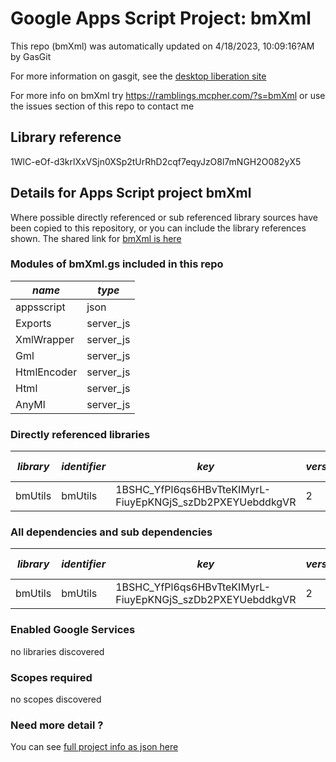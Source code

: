 # Google Apps Script Project: bmXml
This repo (bmXml) was automatically updated on 4/18/2023, 10:09:16?AM by GasGit

For more information on gasgit, see the [desktop liberation site](https://ramblings.mcpher.com/drive-sdk-and-github/migrategasgit/ "desktop liberation")

For more info on bmXml try https://ramblings.mcpher.com/?s=bmXml or use the issues section of this repo to contact me
## Library reference
1WlC-eOf-d3krlXxVSjn0XSp2tUrRhD2cqf7eqyJzO8l7mNGH2O082yX5


## Details for Apps Script project bmXml
Where possible directly referenced or sub referenced library sources have been copied to this repository, or you can include the library references shown. 
The shared link for [bmXml is here](https://script.google.com/d/1WlC-eOf-d3krlXxVSjn0XSp2tUrRhD2cqf7eqyJzO8l7mNGH2O082yX5/edit?usp=sharing "open in the GAS IDE")

### Modules of bmXml.gs included in this repo
*name*|*type*
--- | --- 
appsscript| json
Exports| server_js
XmlWrapper| server_js
Gml| server_js
HtmlEncoder| server_js
Html| server_js
AnyMl| server_js
### Directly referenced libraries
*library*|*identifier*|*key*|*version*|*dev mode*|*source*|
--- | --- | --- | --- | --- | --- 
bmUtils| bmUtils|1BSHC_YfPl6qs6HBvTteKIMyrL-FiuyEpKNGjS_szDb2PXEYUebddkgVR|2|no|no
### All dependencies and sub dependencies
*library*|*identifier*|*key*|*version*|*dev mode*|*source*|
--- | --- | --- | --- | --- | --- 
bmUtils| bmUtils|1BSHC_YfPl6qs6HBvTteKIMyrL-FiuyEpKNGjS_szDb2PXEYUebddkgVR|2|no|no
### Enabled Google Services
no libraries discovered
### Scopes required
no scopes discovered
### Need more detail ?
You can see [full project info as json here](info.json)
